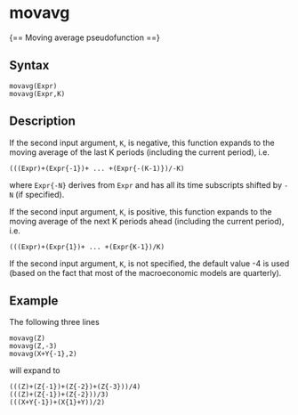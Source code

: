# movavg

{== Moving average pseudofunction ==}

## Syntax

    movavg(Expr)
    movavg(Expr,K)

## Description

If the second input argument, `K`, is negative, this function expands to
the moving average of the last K periods (including the current period),
i.e.

    (((Expr)+(Expr{-1})+ ... +(Expr{-(K-1)})/-K)

where `Expr{-N}` derives from `Expr` and has all its time subscripts
shifted by `-N` (if specified).

If the second input argument, `K`, is positive, this function expands to
the moving average of the next K periods ahead (including the current
period), i.e.

    (((Expr)+(Expr{1})+ ... +(Expr{K-1})/K)

If the second input argument, `K`, is not specified, the default value -4
is used (based on the fact that most of the macroeconomic models are
quarterly).

## Example

The following three lines

    movavg(Z)
    movavg(Z,-3)
    movavg(X+Y{-1},2)

will expand to

    (((Z)+(Z{-1})+(Z{-2})+(Z{-3}))/4)
    (((Z)+(Z{-1})+(Z{-2}))/3)
    (((X+Y{-1})+(X{1}+Y))/2)




